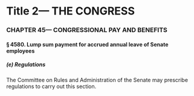 
# Title 2— THE CONGRESS
### CHAPTER 45— CONGRESSIONAL PAY AND BENEFITS
#### § 4580. Lump sum payment for accrued annual leave of Senate employees
##### (e) Regulations

The Committee on Rules and Administration of the Senate may prescribe regulations to carry out this section.
